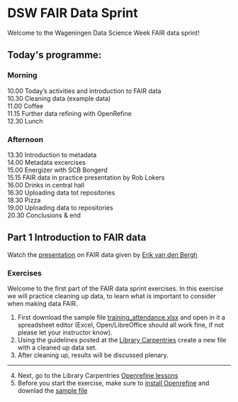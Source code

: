 # DSW FAIR Data Sprint
Welcome to the Wageningen Data Science Week FAIR data sprint!

## Today's programme:
### Morning
10.00 Today’s activities and introduction to FAIR data  
10.30 Cleaning data (example data)  
11.00 Coffee  
11.15 Further data refining with OpenRefine  
12.30 Lunch  

### Afternoon 
13.30 Introduction to metadata  
14.00 Metadata excercises  
15.00 Energizer with SCB Bongerd  
15.15 FAIR data in practice presentation by Rob Lokers  
16.00 Drinks in central hall  
16.30 Uploading data tot repositories  
18.30 Pizza  
19.00 Uploading data to repositories  
20.30 Conclusions & end  

## Part 1 Introduction to FAIR data
Watch the [presentation](IntroToFAIRdata.pdf) on FAIR data given by [Erik van den Bergh](https://github.com/erikvdbergh)

### Exercises
Welcome to the first part of the FAIR data sprint exercises. In this exercise we will practice cleaning up data, to learn what is important to consider when making data FAIR.

1. First download the sample file [training_attendance.xlsx](Step1_DataCleaning/training_attendance.xlsx) and open in it a spreadsheet editor (Excel, Open/LibreOffice should all work fine, if not please let your instructor know).
2. Using the guidelines posted at the [Library Carpentries](https://librarycarpentry.org/lc-spreadsheets/02-common-mistakes/index.html) create a new file with a cleaned up data set.
3. After cleaning up, results will be discussed plenary.
---
4. Next, go to the Library Carpentries [Openrefine lessons](https://librarycarpentry.org/lc-open-refine/)
5. Before you start the exercise, make sure to [install Openrefine](http://openrefine.org/download.html) and downlad the [sample file](https://github.com/LibraryCarpentry/lc-open-refine/raw/gh-pages/data/doaj-article-sample.csv)
